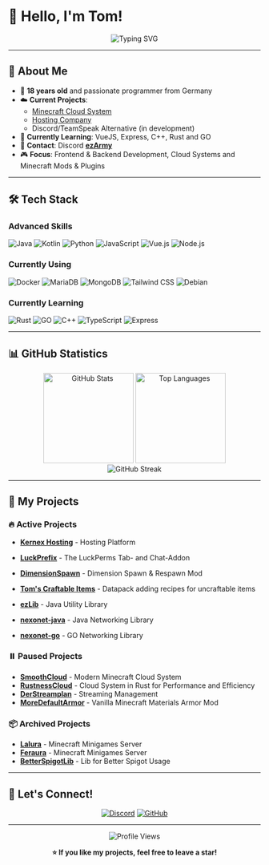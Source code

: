 # 👋 Hello, I'm Tom!

<div align="center">
  <img src="https://readme-typing-svg.herokuapp.com?font=Fira+Code&pause=1000&color=2B5BBD&width=435&lines=18-year-old+Developer+from+Germany;Minecraft+Cloud+Systems;Hosting+%26+Discord+Alternatives;Always+Learning+New+Technologies!" alt="Typing SVG" />
</div>

---

## 🧑 About Me

- 🎯 **18 years old** and passionate programmer from Germany
- ☁️ **Current Projects**: 
  - [Minecraft Cloud System](https://smoothcloud.eu) 
  - [Hosting Company](https://kernex.host)
  - Discord/TeamSpeak Alternative (in development)
- 🌱 **Currently Learning**: VueJS, Express, C++, Rust and GO
- 💬 **Contact**: Discord [**ezArmy**](https://eztxm.de/dc)
- 🎮 **Focus**: Frontend & Backend Development, Cloud Systems and Minecraft Mods & Plugins

---

## 🛠️ Tech Stack

### **Advanced Skills**
<p align="left">
<img src="https://img.shields.io/badge/java-%23ED8B00.svg?style=for-the-badge&logo=openjdk&logoColor=white" alt="Java"/>
<img src="https://img.shields.io/badge/Kotlin-B125EA?style=for-the-badge&logo=kotlin&logoColor=white" alt="Kotlin"/>
<img src="https://img.shields.io/badge/python-%232154fc.svg?style=for-the-badge&logo=python&logoColor=white" alt="Python"/>
<img src="https://img.shields.io/badge/JavaScript-ffe222?style=for-the-badge&logo=javascript&logoColor=black" alt="JavaScript"/>
<img src="https://img.shields.io/badge/Vue.js-%2342D392?style=for-the-badge&logo=vue.js&logoColor=white" alt="Vue.js"/>
<img src="https://img.shields.io/badge/Node.js-43853D?style=for-the-badge&logo=node.js&logoColor=white" alt="Node.js"/>
</p>

### **Currently Using**
<p align="left">
<img src="https://img.shields.io/badge/Docker-%230db7ed.svg?style=for-the-badge&logo=docker&logoColor=white" alt="Docker"/>
<img src="https://img.shields.io/badge/MariaDB-003545?style=for-the-badge&logo=mariadb&logoColor=white" alt="MariaDB"/>
<img src="https://img.shields.io/badge/MongoDB-4EA94B?style=for-the-badge&logo=mongodb&logoColor=white" alt="MongoDB"/>
<img src="https://img.shields.io/badge/Tailwind_CSS-3862AC?style=for-the-badge&logo=tailwind-css&logoColor=white" alt="Tailwind CSS"/>
<img src="https://img.shields.io/badge/Debian-A81D33?style=for-the-badge&logo=debian&logoColor=white" alt="Debian"/>
</p>

### **Currently Learning**
<p align="left">
<img src="https://img.shields.io/badge/rust-%23A72145.svg?style=for-the-badge&logo=rust&logoColor=white" alt="Rust"/>
<img src="https://img.shields.io/badge/go-%2354beff.svg?style=for-the-badge&logo=go&logoColor=white" alt="GO"/>
<img src="https://img.shields.io/badge/C%2B%2B-00599C?style=for-the-badge&logo=c%2B%2B&logoColor=white" alt="C++"/>
<img src="https://img.shields.io/badge/TypeScript-007ACC?style=for-the-badge&logo=typescript&logoColor=white" alt="TypeScript"/>
<img src="https://img.shields.io/badge/Express.js-404D59?style=for-the-badge&logo=express.js&logoColor=white" alt="Express"/>
</p>

---

## 📊 GitHub Statistics

<div align="center">
  <img height="180em" src="https://github-readme-stats.vercel.app/api?username=eztxmmc&include_all_commits=true&count_private=true&show_icons=true&line_height=20&title_color=2B5BBD&icon_color=1124BB&text_color=A1A1A1&bg_color=0,000000,130F40" alt="GitHub Stats"/>
  <img height="180em" src="https://github-readme-stats.vercel.app/api/top-langs?username=eztxmmc&show_icons=true&locale=en&layout=compact&theme=chartreuse-dark&line_height=20&title_color=2B5BBD&icon_color=1124BB&text_color=A1A1A1&bg_color=0,000000,130F40" alt="Top Languages"/>
</div>

<div align="center">
  <img src="https://github-readme-streak-stats.herokuapp.com/?user=eztxmmc&theme=dark&background=000000&stroke=130F40&ring=2B5BBD&fire=1124BB&currStreakLabel=A1A1A1" alt="GitHub Streak"/>
</div>

---

## 🚀 My Projects

### **🔥 Active Projects**
- **[Kernex Hosting](https://github.com/KernexHosting)** - Hosting Platform
- **[LuckPrefix](https://github.com/ezTxmMC/LuckPrefix)** - The LuckPerms Tab- and Chat-Addon
- **[DimensionSpawn](https://github.com/ezTxmMC/DimensionSpawn)** - Dimension Spawn & Respawn Mod
- **[Tom's Craftable Items](https://github.com/ezTxmMC/Toms-Craftable-Items)** - Datapack adding recipes for uncraftable items

- **[ezLib](https://github.com/ezTxmMC/ezLib)** - Java Utility Library
- **[nexonet-java](https://github.com/Nexoscript/nexonet-java)** - Java Networking Library
- **[nexonet-go](https://github.com/Nexoscript/nexonet-go)** - GO Networking Library

### **⏸️ Paused Projects**
- **[SmoothCloud](https://smthcld.net)** - Modern Minecraft Cloud System
- **[RustnessCloud](https://github.com/ezTxmMC/RustnessCloud)** - Cloud System in Rust for Performance and Efficiency
- **[DerStreamplan](https://github.com/DerStreamplan)** - Streaming Management
- **[MoreDefaultArmor](https://github.com/ezTxmMC/MoreDefaultArmor)** - Vanilla Minecraft Materials Armor Mod

### **📦 Archived Projects**
- **[Lalura](https://github.com/LaluraNetzwerk)** - Minecraft Minigames Server
- **[Feraura](https://github.com/FerauraNetzwerk)** - Minecraft Minigames Server
- **[BetterSpigotLib](https://github.com/ezTxmMC/BetterSpigotLib)** - Lib for Better Spigot Usage

---

## 🤝 Let's Connect!

<div align="center">

[![Discord](https://img.shields.io/badge/Discord-7289DA?style=for-the-badge&logo=discord&logoColor=white)](https://eztxm.de/dc)
[![GitHub](https://img.shields.io/badge/GitHub-100000?style=for-the-badge&logo=github&logoColor=white)](https://github.com/ezTxmMC)

</div>

---

<div align="center">
  <img src="https://komarev.com/ghpvc/?username=ezTxmMC&style=for-the-badge&color=2B5BBD" alt="Profile Views"/>
  
  **⭐ If you like my projects, feel free to leave a star!**
</div>
